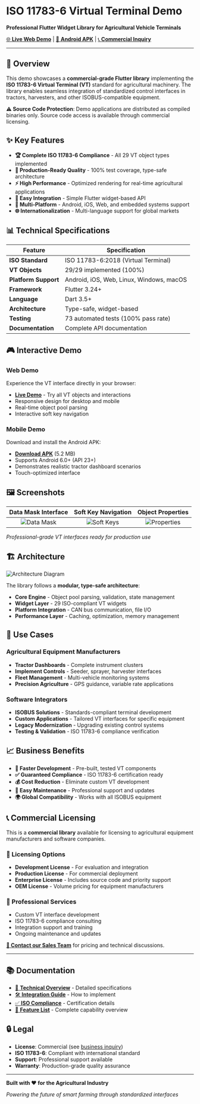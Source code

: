 # ISO 11783-6 Virtual Terminal Demo

**Professional Flutter Widget Library for Agricultural Vehicle Terminals**

[🌐 **Live Web Demo**](https://your-demo-site.github.io/iso11783_6_vt_demo) | [📱 **Android APK**](./demo/apk/iso11783_vt_demo.apk) | [📞 **Commercial Inquiry**](./contact/business_inquiry.md)

---

## 🚜 Overview

This demo showcases a **commercial-grade Flutter library** implementing the **ISO 11783-6 Virtual Terminal (VT)** standard for agricultural machinery. The library enables seamless integration of standardized control interfaces in tractors, harvesters, and other ISOBUS-compatible equipment.

**⚠️ Source Code Protection**: Demo applications are distributed as compiled binaries only. Source code access is available through commercial licensing.

## ✨ Key Features

- **🏆 Complete ISO 11783-6 Compliance** - All 29 VT object types implemented
- **🎯 Production-Ready Quality** - 100% test coverage, type-safe architecture
- **⚡ High Performance** - Optimized rendering for real-time agricultural applications
- **🔧 Easy Integration** - Simple Flutter widget-based API
- **📱 Multi-Platform** - Android, iOS, Web, and embedded systems support
- **🌐 Internationalization** - Multi-language support for global markets

## 📊 Technical Specifications

| Feature | Specification |
|---------|---------------|
| **ISO Standard** | ISO 11783-6:2018 (Virtual Terminal) |
| **VT Objects** | 29/29 implemented (100%) |
| **Platform Support** | Android, iOS, Web, Linux, Windows, macOS |
| **Framework** | Flutter 3.24+ |
| **Language** | Dart 3.5+ |
| **Architecture** | Type-safe, widget-based |
| **Testing** | 73 automated tests (100% pass rate) |
| **Documentation** | Complete API documentation |

## 🎮 Interactive Demo

### Web Demo
Experience the VT interface directly in your browser:
- **[Live Demo](https://your-demo-site.github.io/iso11783-6-vt-demo)** - Try all VT objects and interactions
- Responsive design for desktop and mobile
- Real-time object pool parsing
- Interactive soft key navigation

### Mobile Demo
Download and install the Android APK:
- **[Download APK](./demo/apk/iso11783-6-vt-demo.apk)** (5.2 MB)
- Supports Android 6.0+ (API 23+)
- Demonstrates realistic tractor dashboard scenarios
- Touch-optimized interface

## 🖼️ Screenshots

| Data Mask Interface | Soft Key Navigation | Object Properties |
|:-------------------:|:-------------------:|:-----------------:|
| ![Data Mask](./demo/screenshots/data-mask.png) | ![Soft Keys](./demo/screenshots/soft-keys.png) | ![Properties](./demo/screenshots/properties.png) |

*Professional-grade VT interfaces ready for production use*

## 🏗️ Architecture

![Architecture Diagram](./assets/architecture/vt-library-architecture.png)

The library follows a **modular, type-safe architecture**:

- **Core Engine** - Object pool parsing, validation, state management
- **Widget Layer** - 29 ISO-compliant VT widgets
- **Platform Integration** - CAN bus communication, file I/O
- **Performance Layer** - Caching, optimization, memory management

## 🚀 Use Cases

### Agricultural Equipment Manufacturers
- **Tractor Dashboards** - Complete instrument clusters
- **Implement Controls** - Seeder, sprayer, harvester interfaces  
- **Fleet Management** - Multi-vehicle monitoring systems
- **Precision Agriculture** - GPS guidance, variable rate applications

### Software Integrators
- **ISOBUS Solutions** - Standards-compliant terminal development
- **Custom Applications** - Tailored VT interfaces for specific equipment
- **Legacy Modernization** - Upgrading existing control systems
- **Testing & Validation** - ISO 11783-6 compliance verification

## 📈 Business Benefits

- **🎯 Faster Development** - Pre-built, tested VT components
- **✅ Guaranteed Compliance** - ISO 11783-6 certification ready
- **💰 Cost Reduction** - Eliminate custom VT development
- **🔧 Easy Maintenance** - Professional support and updates
- **🌍 Global Compatibility** - Works with all ISOBUS equipment

## 📞 Commercial Licensing

This is a **commercial library** available for licensing to agricultural equipment manufacturers and software companies.

### 🎫 Licensing Options
- **Development License** - For evaluation and integration
- **Production License** - For commercial deployment
- **Enterprise License** - Includes source code and priority support
- **OEM License** - Volume pricing for equipment manufacturers

### 💼 Professional Services
- Custom VT interface development
- ISO 11783-6 compliance consulting
- Integration support and training
- Ongoing maintenance and updates

**[📧 Contact our Sales Team](./contact/business-inquiry.md)** for pricing and technical discussions.

---

## 📚 Documentation

- [📖 **Technical Overview**](./docs/technical-overview.md) - Detailed specifications
- [🛠️ **Integration Guide**](./docs/integration-guide.md) - How to implement
- [✅ **ISO Compliance**](./docs/iso-compliance.md) - Certification details
- [🎯 **Feature List**](./docs/features.md) - Complete capability overview

## 🔒 Legal

- **License**: Commercial (see [business inquiry](./contact/business-inquiry.md))
- **ISO 11783-6**: Compliant with international standard
- **Support**: Professional support available
- **Warranty**: Production-grade quality assurance

---

**Built with ❤️ for the Agricultural Industry**

*Powering the future of smart farming through standardized interfaces*